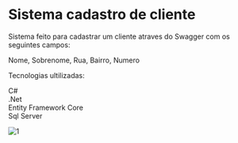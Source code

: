 <h1>Sistema cadastro de cliente</h1>

Sistema feito para cadastrar um cliente atraves do Swagger com os seguintes campos:

Nome, Sobrenome, Rua, Bairro, Numero

Tecnologias ultilizadas:

C# <br>
.Net <br>
Entity Framework Core <br> 
Sql Server <br>


![1](https://user-images.githubusercontent.com/49567011/204170605-6901513c-0862-46c6-9c26-b45aa620a6f7.JPG)
